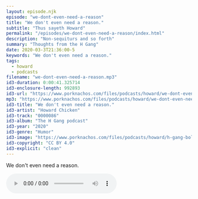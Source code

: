 ```yaml
---
layout: episode.njk
episode: "we-dont-even-need-a-reason"
title: "We don't even need a reason."
subtitle: "Thus sayeth Howard"
permalink: "/episodes/we-dont-even-need-a-reason/index.html"
description: "Non-sequiturs and so forth"
summary: "Thoughts from the H Gang"
date: 2020-03-3T21:36:00-5
keywords: "We don't even need a reason."
tags:
  - howard
  - podcasts
filename: "we-dont-even-need-a-reason.mp3"
id3-duration: 0:00:41.325714
id3-enclosure-length: 992893
id3-url: "https://www.porknachos.com/files/podcasts/howard/we-dont-even-need-a-reason.mp3"
mp3: "https://www.porknachos.com/files/podcasts/howard/we-dont-even-need-a-reason.mp3"
id3-title: "We don't even need a reason."
id3-artist: "Howard Chicken"
id3-track: "0000086"
id3-album: "The H Gang podcast"
id3-year: "2020"
id3-genre: "Humor"
id3-image: "https://www.porknachos.com/files/podcasts/howard/h-gang-bold.jpg"
id3-copyright: "CC BY 4.0"
id3-explicit: "clean"
---
```

We don't even need a reason.

<audio controls>
  <source src="https://www.porknachos.com/files/podcasts/howard/we-dont-even-need-a-reason.mp3">
</audio>
